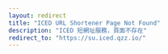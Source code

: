 ```yaml
---
layout: redirect
title: "ICED URL Shortener Page Not Found"
description: "ICED 短網址服務，頁面不存在"
redirect_to: "https://su.iced.qzz.io/"
---
```

